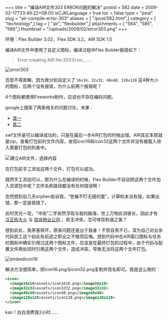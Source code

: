 +++
title = "编译AIR文件303 ERROR问题的解决"
postid = 582
date = 2009-02-17T23:49:22+08:00
isCJKLanguage = true
toc = false
type = "post"
slug = "air-compile-error-303"
aliases = [ "/post/582.html",]
category = [ "technology",]
tag = [ "air", "flexbuilder",]
attachments = [ "584", "585", "586",]
thumbnail = "/uploads/2009/02/error303.png"
+++


环境：Flex Builder 3.02，Flex SDK 3.2，AIR SDK 1.5  

编译AIR文件中使用了自定义图标，编译过程中Flex Builder报错如下：  

> Error creating AIR file:303:Error,……  

![error303](/uploads/2009/02/error303.png "error303")

百思不得其解。因为我分别自定义了 `16x16、32x32、48x48、128x128` 这4种大小的图标，后两个没有报错，为什么前两个报错呢？

4个图标都使用Fireworks制作，应该也不存在编码问题。

google上搜索了两条相关的问题讨论，未果：

- [其一](http://72.14.203.100/translate_c?hl=en&sl=fr&u=http://flex.mediabox.fr/index.php%3Fshowtopic%3D73073&prev=/search%3Fq%3Derror%2Bcreating%2BAIR%2Bfile:303:ERROR%26hl%3Den%26sa%3DG&usg=ALkJrhhEXE4B1luIZriH9Zu7Tt7ZTTY3jQ%20http://bugs.adobe.com/jira/browse/FB-11712)
- [其二](http://bugs.adobe.com/jira/browse/FB-11712)

<!--more-->  

swf文件是可以编译成功的，只是在最后一步AIR打包的时候出错。AIR其实本质就是zip。查看打包前的文件内容，发现icon16和icon32这两个文件并没有被载入进入需要打包的列表中。

![建立AIR文件，选择内容](/uploads/2009/02/exportreleasebuild.png "建立AIR文件，选择内容")

在打包前手工添加这两个文件，打包可以成功。

既然手工添加可以，那为什么在编译的时候，Flex Builder不自动把这两个文件加入资源包中呢？文件名称路径都没有任何错误啊！

忽然想到前几天orphen告诉我，<span class="red">“苍蝇不叮无缝的蛋”，计算机本没有错，如果出错，那一定是我错了。</span>

此时灵光一现，“冲突”二字突然浮现与我的脑海，世上万物此消彼长，因此才有 [汉正街大火](http://news.xinhuanet.com/newscenter/2009-02/06/content_10770795.htm) 与 [投诉物业公司](https://blog.zengrong.net/post/572.html) ，若无冲突，怎可体现和谐之美？

想到此处，我茅塞顿开，原来问题还是出于我身！不禁自责不已，深为自己对业余代码民工这个如此有前途之职业之不敬而后悔。想到代码中在AIR窗口图标与任务栏图标中确实引用过这两个图标文件，应该是在最终打包的过程中，由于代码与配置文件两处同时引用这两个文件，造成冲突，导致无法将这两个文件打包。

![embedicon16](/uploads/2009/02/embed_icon16.png "embed_icon16")

解决方法很简单，把icon16.png与icon32.png复制并改名即可。我是这么做的：

``` XML
<icon>
  <image16x16>assets/icon1616.png</image16x16>
  <image32x32>assets/icon3232.png</image32x32>
  <image48x48>assets/icon48.png</image48x48>
  <image128x128>assets/icon128.png</image128x128>
</icon>
```

kao！白白浪费我2小时……

